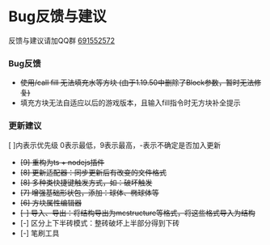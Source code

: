 # Bug反馈与建议
反馈与建议请加QQ群 [691552572](https://jq.qq.com/?_wv=1027&k=9soqRZuV)

### Bug反馈
- ~~使用/call fill 无法填充水等方块 (由于1.19.50中删除了Block参数，暂时无法修复)~~
- 填充方块无法自适应以后的游戏版本，且输入fill指令时无方块补全提示

### 更新建议
[ ]内表示优先级 0表示最低，9表示最高，-表示不确定是否加入更新

- ~~[9] 重构为ts + nodejs插件~~
- ~~[8] 更新适配器：同步更新后有改变的文件格式~~
- ~~[8] 多种类快捷键触发方式，如：破坏触发~~
- ~~[7] 增强基础形状包，添加：球体、椭球体等~~
- ~~[6] 方块属性编辑器~~
- ~~[-] 导入、导出：将结构导出为mcstructure等格式，将这些格式导入为结构~~
- [-] 区分上下半砖模式：整砖破坏上半部分得到下砖
- [-] 笔刷工具